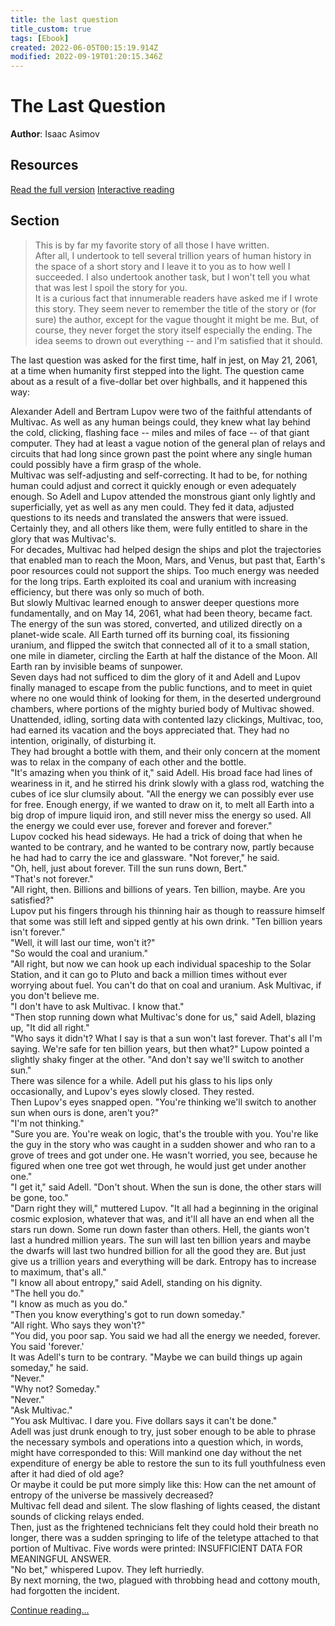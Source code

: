 ```yaml
---
title: the last question
title_custom: true
tags: [Ebook]
created: 2022-06-05T00:15:19.914Z
modified: 2022-09-19T01:20:15.346Z
---
```


# The Last Question
**Author**: Isaac Asimov

## Resources
[Read the full version](@note/the_last_question_full)
[Interactive reading](https://tvararu.github.io/the-last-question/)

## Section
> This is by far my favorite story of all those I have written.  
> After all, I undertook to tell several trillion years of human history in the space of a short story and I leave it to you as to how well I succeeded. I also undertook another task, but I won't tell you what that was lest l spoil the story for you.  
> It is a curious fact that innumerable readers have asked me if I wrote this story. They seem never to remember the title of the story or (for sure) the author, except for the vague thought it might be me. But, of course, they never forget the story itself especially the ending. The idea seems to drown out everything -- and I'm satisfied that it should.

The last question was asked for the first time, half in jest, on May 21, 2061, at a time when humanity first stepped into the light. The question came about as a result of a five-dollar bet over highballs, and it happened this way:

Alexander Adell and Bertram Lupov were two of the faithful attendants of Multivac. As well as any human beings could, they knew what lay behind the cold, clicking, flashing face -- miles and miles of face -- of that giant computer. They had at least a vague notion of the general plan of relays and circuits that had long since grown past the point where any single human could possibly have a firm grasp of the whole.  
Multivac was self-adjusting and self-correcting. It had to be, for nothing human could adjust and correct it quickly enough or even adequately enough. So Adell and Lupov attended the monstrous giant only lightly and superficially, yet as well as any men could. They fed it data, adjusted questions to its needs and translated the answers that were issued. Certainly they, and all others like them, were fully entitled to share in the glory that was Multivac's.  
For decades, Multivac had helped design the ships and plot the trajectories that enabled man to reach the Moon, Mars, and Venus, but past that, Earth's poor resources could not support the ships. Too much energy was needed for the long trips. Earth exploited its coal and uranium with increasing efficiency, but there was only so much of both.  
But slowly Multivac learned enough to answer deeper questions more fundamentally, and on May 14, 2061, what had been theory, became fact.  
The energy of the sun was stored, converted, and utilized directly on a planet-wide scale. All Earth turned off its burning coal, its fissioning uranium, and flipped the switch that connected all of it to a small station, one mile in diameter, circling the Earth at half the distance of the Moon. All Earth ran by invisible beams of sunpower.  
Seven days had not sufficed to dim the glory of it and Adell and Lupov finally managed to escape from the public functions, and to meet in quiet where no one would think of looking for them, in the deserted underground chambers, where portions of the mighty buried body of Multivac showed. Unattended, idling, sorting data with contented lazy clickings, Multivac, too, had earned its vacation and the boys appreciated that. They had no intention, originally, of disturbing it.  
They had brought a bottle with them, and their only concern at the moment was to relax in the company of each other and the bottle.  
"It's amazing when you think of it," said Adell. His broad face had lines of weariness in it, and he stirred his drink slowly with a glass rod, watching the cubes of ice slur clumsily about. "All the energy we can possibly ever use for free. Enough energy, if we wanted to draw on it, to melt all Earth into a big drop of impure liquid iron, and still never miss the energy so used. All the energy we could ever use, forever and forever and forever."  
Lupov cocked his head sideways. He had a trick of doing that when he wanted to be contrary, and he wanted to be contrary now, partly because he had had to carry the ice and glassware. "Not forever," he said.  
"Oh, hell, just about forever. Till the sun runs down, Bert."  
"That's not forever."  
"All right, then. Billions and billions of years. Ten billion, maybe. Are you satisfied?"  
Lupov put his fingers through his thinning hair as though to reassure himself that some was still left and sipped gently at his own drink. "Ten billion years isn't forever."  
"Well, it will last our time, won't it?"  
"So would the coal and uranium."  
"All right, but now we can hook up each individual spaceship to the Solar Station, and it can go to Pluto and back a million times without ever worrying about fuel. You can't do that on coal and uranium. Ask Multivac, if you don't believe me.  
"I don't have to ask Multivac. I know that."  
"Then stop running down what Multivac's done for us," said Adell, blazing up, "It did all right."  
"Who says it didn't? What I say is that a sun won't last forever. That's all I'm saying. We're safe for ten billion years, but then what?" Lupow pointed a slightly shaky finger at the other. "And don't say we'll switch to another sun."  
There was silence for a while. Adell put his glass to his lips only occasionally, and Lupov's eyes slowly closed. They rested.  
Then Lupov's eyes snapped open. "You're thinking we'll switch to another sun when ours is done, aren't you?"  
"I'm not thinking."  
"Sure you are. You're weak on logic, that's the trouble with you. You're like the guy in the story who was caught in a sudden shower and who ran to a grove of trees and got under one. He wasn't worried, you see, because he figured when one tree got wet through, he would just get under another one."  
"I get it," said Adell. "Don't shout. When the sun is done, the other stars will be gone, too."  
"Darn right they will," muttered Lupov. "It all had a beginning in the original cosmic explosion, whatever that was, and it'll all have an end when all the stars run down. Some run down faster than others. Hell, the giants won't last a hundred million years. The sun will last ten billion years and maybe the dwarfs will last two hundred billion for all the good they are. But just give us a trillion years and everything will be dark. Entropy has to increase to maximum, that's all."  
"I know all about entropy," said Adell, standing on his dignity.  
"The hell you do."  
"I know as much as you do."  
"Then you know everything's got to run down someday."  
"All right. Who says they won't?"  
"You did, you poor sap. You said we had all the energy we needed, forever. You said 'forever.'  
It was Adell's turn to be contrary. "Maybe we can build things up again someday," he said.  
"Never."  
"Why not? Someday."  
"Never."  
"Ask Multivac."  
"You ask Multivac. I dare you. Five dollars says it can't be done."  
Adell was just drunk enough to try, just sober enough to be able to phrase the necessary symbols and operations into a question which, in words, might have corresponded to this: Will mankind one day without the net expenditure of energy be able to restore the sun to its full youthfulness even after it had died of old age?  
Or maybe it could be put more simply like this: How can the net amount of entropy of the universe be massively decreased?  
Multivac fell dead and silent. The slow flashing of lights ceased, the distant sounds of clicking relays ended.  
Then, just as the frightened technicians felt they could hold their breath no longer, there was a sudden springing to life of the teletype attached to that portion of Multivac. Five words were printed: INSUFFICIENT DATA FOR MEANINGFUL ANSWER.  
"No bet," whispered Lupov. They left hurriedly.  
By next morning, the two, plagued with throbbing head and cottony mouth, had forgotten the incident.  

[Continue reading...](@note/the_last_question_full#2)

